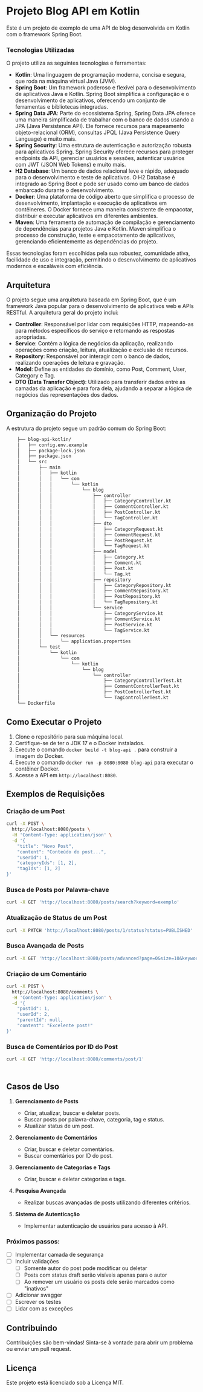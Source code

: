 # Projeto Blog API em Kotlin

Este é um projeto de exemplo de uma API de blog desenvolvida em Kotlin com o framework Spring Boot.


### Tecnologias Utilizadas

O projeto utiliza as seguintes tecnologias e ferramentas:

-   **Kotlin**: Uma linguagem de programação moderna, concisa e segura, que roda na máquina virtual Java (JVM).    
-   **Spring Boot**: Um framework poderoso e flexível para o desenvolvimento de aplicativos Java e Kotlin. Spring Boot simplifica a configuração e o desenvolvimento de aplicativos, oferecendo um conjunto de ferramentas e bibliotecas integradas.
-   **Spring Data JPA**: Parte do ecossistema Spring, Spring Data JPA oferece uma maneira simplificada de trabalhar com o banco de dados usando a JPA (Java Persistence API). Ele fornece recursos para mapeamento objeto-relacional (ORM), consultas JPQL (Java Persistence Query Language) e muito mais.
-   **Spring Security**: Uma estrutura de autenticação e autorização robusta para aplicativos Spring. Spring Security oferece recursos para proteger endpoints da API, gerenciar usuários e sessões, autenticar usuários com JWT (JSON Web Tokens) e muito mais.
-   **H2 Database**: Um banco de dados relacional leve e rápido, adequado para o desenvolvimento e teste de aplicativos. O H2 Database é integrado ao Spring Boot e pode ser usado como um banco de dados embarcado durante o desenvolvimento.
-   **Docker**: Uma plataforma de código aberto que simplifica o processo de desenvolvimento, implantação e execução de aplicativos em contêineres. O Docker fornece uma maneira consistente de empacotar, distribuir e executar aplicativos em diferentes ambientes.
-   **Maven**: Uma ferramenta de automação de compilação e gerenciamento de dependências para projetos Java e Kotlin. Maven simplifica o processo de construção, teste e empacotamento de aplicativos, gerenciando eficientemente as dependências do projeto.    

Essas tecnologias foram escolhidas pela sua robustez, comunidade ativa, facilidade de uso e integração, permitindo o desenvolvimento de aplicativos modernos e escaláveis com eficiência.

## Arquitetura

O projeto segue uma arquitetura baseada em Spring Boot, que é um framework Java popular para o desenvolvimento de aplicativos web e APIs RESTful. A arquitetura geral do projeto inclui:

-   **Controller**: Responsável por lidar com requisições HTTP, mapeando-as para métodos específicos do serviço e retornando as respostas apropriadas.
-   **Service**: Contém a lógica de negócios da aplicação, realizando operações como criação, leitura, atualização e exclusão de recursos.
-   **Repository**: Responsável por interagir com o banco de dados, realizando operações de leitura e gravação.
-   **Model**: Define as entidades do domínio, como Post, Comment, User, Category e Tag.
-   **DTO (Data Transfer Object)**: Utilizado para transferir dados entre as camadas da aplicação e para fora dela, ajudando a separar a lógica de negócios das representações dos dados.
    

## Organização do Projeto

A estrutura do projeto segue um padrão comum do Spring Boot:

```sh
    ├── blog-api-kotlin/
    │   ├── config.env.example
    │   ├── package-lock.json
    │   ├── package.json
    │   └── src
    │       ├── main
    │       │   ├── kotlin
    │       │   │   └── com
    │       │   │       └── kotlin
    │       │   │           └── blog
    │       │   │               ├── controller
    │       │   │               │   ├── CategoryController.kt
    │       │   │               │   ├── CommentController.kt
    │       │   │               │   ├── PostController.kt
    │       │   │               │   └── TagController.kt
    │       │   │               ├── dto
    │       │   │               │   ├── CategoryRequest.kt
    │       │   │               │   ├── CommentRequest.kt
    │       │   │               │   ├── PostRequest.kt
    │       │   │               │   └── TagRequest.kt
    │       │   │               ├── model
    │       │   │               │   ├── Category.kt
    │       │   │               │   ├── Comment.kt
    │       │   │               │   ├── Post.kt
    │       │   │               │   └── Tag.kt
    │       │   │               ├── repository
    │       │   │               │   ├── CategoryRepository.kt
    │       │   │               │   ├── CommentRepository.kt
    │       │   │               │   ├── PostRepository.kt
    │       │   │               │   └── TagRepository.kt
    │       │   │               └── service
    │       │   │                   ├── CategoryService.kt
    │       │   │                   ├── CommentService.kt
    │       │   │                   ├── PostService.kt
    │       │   │                   └── TagService.kt
    │       │   └── resources
    │       │       └── application.properties
    │       └── test
    │           └── kotlin
    │               └── com
    │                   └── kotlin
    │                       └── blog
    │                           └── controller
    │                               ├── CategoryControllerTest.kt
    │                               ├── CommentControllerTest.kt
    │                               ├── PostControllerTest.kt
    │                               └── TagControllerTest.kt
    └── Dockerfile
```

## Como Executar o Projeto

1. Clone o repositório para sua máquina local.
2. Certifique-se de ter o JDK 17 e o Docker instalados.
3. Execute o comando `docker build -t blog-api .` para construir a imagem do Docker.
4. Execute o comando `docker run -p 8080:8080 blog-api` para executar o contêiner Docker.
5. Acesse a API em `http://localhost:8080`.

## Exemplos de Requisições

### Criação de um Post
```bash
curl -X POST \
  http://localhost:8080/posts \
  -H 'Content-Type: application/json' \
  -d '{
    "title": "Novo Post",
    "content": "Conteúdo do post...",
    "userId": 1,
    "categoryIds": [1, 2],
    "tagIds": [1, 2]
}'
```

### Busca de Posts por Palavra-chave
```bash
curl -X GET 'http://localhost:8080/posts/search?keyword=exemplo'
```

### Atualização de Status de um Post
```bash
curl -X PATCH 'http://localhost:8080/posts/1/status?status=PUBLISHED'
```

### Busca Avançada de Posts
```bash
curl -X GET 'http://localhost:8080/posts/advanced?page=0&size=10&keyword=exemplo&category=tecnologia&tag=java&status=published'
```

### Criação de um Comentário
```bash
curl -X POST \
  http://localhost:8080/comments \
  -H 'Content-Type: application/json' \
  -d '{
    "postId": 1,
    "userId": 2,
    "parentId": null,
    "content": "Excelente post!"
}'
```

### Busca de Comentários por ID do Post
```bash
curl -X GET 'http://localhost:8080/comments/post/1'
```

###
```bash
```

## Casos de Uso

1.  **Gerenciamento de Posts**
    -   Criar, atualizar, buscar e deletar posts.
    -   Buscar posts por palavra-chave, categoria, tag e status.
    -   Atualizar status de um post.
  
2.  **Gerenciamento de Comentários**  
    -   Criar, buscar e deletar comentários.
    -   Buscar comentários por ID do post.
    
3.  **Gerenciamento de Categorias e Tags**
    -   Criar, buscar e deletar categorias e tags.
    
4.  **Pesquisa Avançada**
    -   Realizar buscas avançadas de posts utilizando diferentes critérios.
    
5.  **Sistema de Autenticação**
    -   Implementar autenticação de usuários para acesso à API.

### Próximos passos:

 - [ ] Implementar camada de segurança
 - [ ] Incluir validações
	 - [ ] Somente autor do post pode modificar ou deletar
	 - [ ] Posts com status draft serão visíveis apenas para o autor
	 - [ ] Ao remover um usuário os posts dele serão marcados como "inativos"
 - [ ] Adicionar swagger
 - [ ] Escrever os testes
 - [ ] Lidar com as exceções

## Contribuindo
Contribuições são bem-vindas! Sinta-se à vontade para abrir um problema ou enviar um pull request.

## Licença
Este projeto está licenciado sob a Licença MIT.
